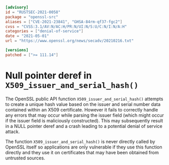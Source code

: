 ```toml
[advisory]
id = "RUSTSEC-2021-0058"
package = "openssl-src"
aliases = ["CVE-2021-23841", "GHSA-84rm-qf37-fgc2"]
cvss = "CVSS:3.1/AV:N/AC:H/PR:N/UI:N/S:U/C:N/I:N/A:H"
categories = ["denial-of-service"]
date = "2021-05-01"
url = "https://www.openssl.org/news/secadv/20210216.txt"

[versions]
patched = [">= 111.14"]
```

# Null pointer deref in `X509_issuer_and_serial_hash()`

The OpenSSL public API function `X509_issuer_and_serial_hash()` attempts to
create a unique hash value based on the issuer and serial number data contained
within an X509 certificate. However it fails to correctly handle any errors
that may occur while parsing the issuer field (which might occur if the issuer
field is maliciously constructed). This may subsequently result in a NULL
pointer deref and a crash leading to a potential denial of service attack.

The function `X509_issuer_and_serial_hash()` is never directly called by OpenSSL
itself so applications are only vulnerable if they use this function directly
and they use it on certificates that may have been obtained from untrusted
sources.

